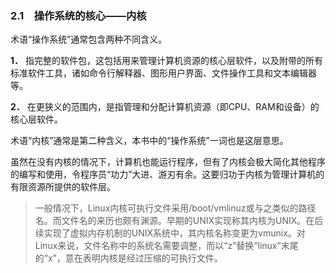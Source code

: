 ### 2.1　操作系统的核心——内核

术语“操作系统”通常包含两种不同含义。

**1．** 指完整的软件包，这包括用来管理计算机资源的核心层软件，以及附带的所有标准软件工具，诸如命令行解释器、图形用户界面、文件操作工具和文本编辑器等。

**2．** 在更狭义的范围内，是指管理和分配计算机资源（即CPU、RAM和设备）的核心层软件。

术语“内核”通常是第二种含义，本书中的“操作系统”一词也是这层意思。

虽然在没有内核的情况下，计算机也能运行程序，但有了内核会极大简化其他程序的编写和使用，令程序员“功力”大进、游刃有余。这要归功于内核为管理计算机的有限资源所提供的软件层。

> 一般情况下，Linux内核可执行文件采用/boot/vmlinuz或与之类似的路径名。而文件名的来历也颇有渊源。早期的UNIX实现称其内核为UNIX。在后续实现了虚拟内存机制的UNIX系统中，其内核名称变更为vmunix。对Linux来说，文件名称中的系统名需要调整，而以“z”替换“linux”末尾的“x”，意在表明内核是经过压缩的可执行文件。

